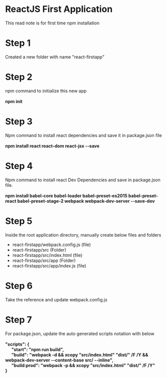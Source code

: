 # ReactJS First Application
This read note is for first time npm installation

# Step 1
Created a new folder with name "react-firstapp"

# Step 2
npm command to initialize this new app <br><br>
<strong>npm init</strong>

# Step 3
Npm command to install react dependencies and save it in package.json file  <br><br>
<strong>npm install react react-dom react-jsx --save</strong>

# Step 4
Npm command to install react Dev Dependencies and save in package.json file. <br><br>
<strong>npm install babel-core babel-loader babel-preset-es2015 babel-preset-react babel-preset-stage-2 webpack webpack-dev-server --save-dev</strong>

# Step 5
Inside the root application directory, manually create below files and folders 
-	react-firstapp/webpack.config.js (file)
-	react-firstapp/src (Folder)
-	react-firstapp/src/index.html (file)
-	react-firstapp/src/app (Folder)
-	react-firstapp/src/app/index.js (file)

# Step 6
Take the reference and update webpack.config.js

# Step 7
For package.json, update the auto generated scripts notation with below <br><br>
<strong>
"scripts": { <br>
&nbsp;&nbsp;&nbsp;&nbsp;&nbsp; "start": "npm run build",<br>
&nbsp;&nbsp;&nbsp;&nbsp;&nbsp; "build": "webpack -d && xcopy \"src/index.html\" \"dist/\" /F /Y && webpack-dev-server --content-base src/ --inline", <br>
&nbsp;&nbsp;&nbsp;&nbsp;&nbsp; "build:prod": "webpack -p && xcopy \"src/index.html\" \"dist/\" /F /Y"<br>
}
</strong>
